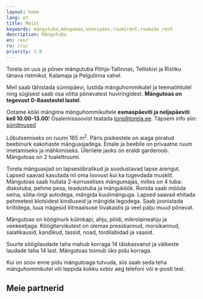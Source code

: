 ```yaml
---
layout: home
lang: et
title: Meist
keywords: mängutuba,mängumaa,sünnipäev,ruumirent,ruumide rent
description: Mängutuba
en: /en/
ru: /ru/
priority: 1.0
---
```


Torela on uus ja põnev mängutuba Põhja-Tallinnas, Telliskivi ja Ristiku tänava ristmikul, Kalamaja ja Pelgulinna vahel.

Meil saab tähistada sünnipäevi, lustida mänguhommikutel ja teemaõhtutel ning sügisest saab osa võtta põnevatest huviringidest. **Mängutoas on tegevust 0-8aastastel lastel**.

Ootame kõiki mängima mänguhommikultele **esmaspäeviti ja neljapäeviti kell 10.00-13.00**! Osalemissoovist teatada tore@torela.ee. Täpsem info siin: [sündmused](/syndmused/)

Lõbutsemiseks on ruumi 185 m<sup>2</sup>.
Päris pisikestele on aiaga piiratud beebinurk eakohaste mänguasjadega.
Emale ja beebile on privaatne ruum imetamiseks ja mähkimiseks.
Üleriiete jaoks on eraldi garderoob. Mängutoas on 2 tualettruumi.

Torela mänguasjad on lapsesõbralikud ja soodustavad lapse arengut. Lapsed saavad kasutada nii oma loovust kui ka tugevdada musklit.
Mängutoas saab hullata 2-korruselises mängumajas, milles on 4 tuba: diskotuba, pehme pesa, teadustuba ja mänguköök. Ronida saab mööda seina, sõita ringi autodega, mängida kuulimänguga.
Lapsed saavad ehitada pehmetest klotsidest kindluseid ja mängida legodega. Saab joonistada kriitidega, luua mägesid liitreaalsuse liivakastis ja veel palju muud põnevat. 

Mängutoas on kööginurk külmkapi, ahju, pliidi, mikrolaineahju ja veekeetjaga. Köögitarvikutest on olemas presskannud, morsikannud, salatikausid, kandikud, tassid, noad, tordilabidad ja vaasid. 

Suurte söögilaudade taha mahub korraga 14 täiskasvanut ja väikeste laudade taha 14 last.
Mängutoas toimub üks pidu korraga.

Kui on soov enne pidu mängutoaga tutvuda, siis saab seda teha mänguhommikutel või leppida kokku sobiv aeg telefoni või e-posti teel.

## Meie partnerid

<script>
var quotes = [
    'Võib-olla ainuke mängutuba, kus on olemas korralik pliit ja ahi',
    'Lastele väga meeldis',
    'Liitreaalsuse liivakast on super!',
]          
</script>
